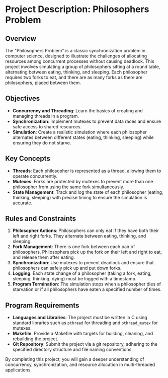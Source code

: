 # Project Description: Philosophers Problem

## Overview

The "Philosophers Problem" is a classic synchronization problem in computer science, designed to illustrate the challenges of allocating resources among concurrent processes without causing deadlock. This project involves simulating a group of philosophers sitting at a round table, alternating between eating, thinking, and sleeping. Each philosopher requires two forks to eat, and there are as many forks as there are philosophers, placed between them.

## Objectives

- **Concurrency and Threading**: Learn the basics of creating and managing threads in a program.
- **Synchronization**: Implement mutexes to prevent data races and ensure safe access to shared resources.
- **Simulation**: Create a realistic simulation where each philosopher alternates between different states (eating, thinking, sleeping) while ensuring they do not starve.

## Key Concepts

- **Threads**: Each philosopher is represented as a thread, allowing them to operate concurrently.
- **Mutexes**: Forks are protected by mutexes to prevent more than one philosopher from using the same fork simultaneously.
- **State Management**: Track and log the state of each philosopher (eating, thinking, sleeping) with precise timing to ensure the simulation is accurate.

## Rules and Constraints

1. **Philosopher Actions**: Philosophers can only eat if they have both their left and right forks. They alternate between eating, thinking, and sleeping.
2. **Fork Management**: There is one fork between each pair of philosophers. Philosophers pick up the fork on their left and right to eat, and release them after eating.
3. **Synchronization**: Use mutexes to prevent deadlock and ensure that philosophers can safely pick up and put down forks.
4. **Logging**: Each state change of a philosopher (taking a fork, eating, sleeping, thinking, dying) must be logged with a timestamp.
5. **Program Termination**: The simulation stops when a philosopher dies of starvation or if all philosophers have eaten a specified number of times.

## Program Requirements

- **Languages and Libraries**: The project must be written in C using standard libraries such as `pthread` for threading and `pthread_mutex` for mutexes.
- **Makefile**: Provide a Makefile with targets for building, cleaning, and rebuilding the project.
- **Git Repository**: Submit the project via a git repository, adhering to the specified directory structure and file naming conventions.

By completing this project, you will gain a deeper understanding of concurrency, synchronization, and resource allocation in multi-threaded applications.
